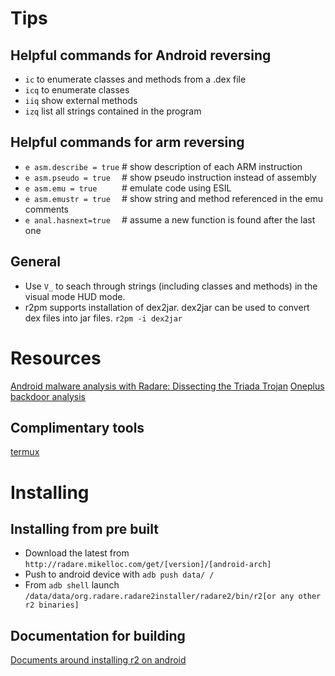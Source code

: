 <!-- TITLE: Android -->

# Tips
## Helpful commands for Android reversing
- `ic` to enumerate classes and methods from a .dex file
- `icq` to enumerate classes
- `iiq` show external methods
- `izq` list all strings contained in the program

## Helpful commands for arm reversing
- `e asm.describe = true`   # show description of each ARM instruction
- `e asm.pseudo = true  `   # show pseudo instruction instead of assembly
- `e asm.emu = true     `   # emulate code using ESIL
- `e asm.emustr = true  `   # show string and method referenced in the emu comments
- `e anal.hasnext=true  `   # assume a new function is found after the last one

## General
- Use `V_` to seach through strings (including classes and methods) in the visual mode HUD mode. 
- r2pm supports installation of dex2jar. dex2jar can be used to convert dex files into jar files. `r2pm -i dex2jar`


# Resources
[Android malware analysis with Radare: Dissecting the Triada Trojan](https://www.nowsecure.com/blog/2016/11/21/android-malware-analysis-radare-triada-trojan/)
[Oneplus backdoor analysis](https://www.nowsecure.com/blog/2017/11/14/oneplus-device-root-exploit-backdoor-engineermode-app-diagnostics-mode/)

## Complimentary tools
[termux](https://termux.com/)
# Installing
## Installing from pre built
- Download the latest from `http://radare.mikelloc.com/get/[version]/[android-arch]`
- Push to android device with `adb push data/ /`
- From `adb shell` launch `/data/data/org.radare.radare2installer/radare2/bin/r2[or any other r2 binaries]`
## Documentation for building
[Documents around installing r2 on android](/home/misc/usage-examples#android)